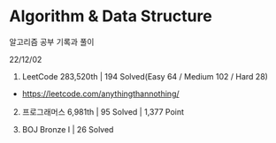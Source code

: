 # Algorithm & Data Structure

알고리즘 공부 기록과 풀이

22/12/02

1. LeetCode 283,520th | 194 Solved(Easy 64 / Medium 102 / Hard 28)
- https://leetcode.com/anythingthannothing/

2. 프로그래머스 6,981th | 95 Solved | 1,377 Point

3. BOJ Bronze I | 26 Solved